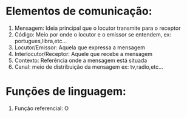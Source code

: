 
# Elementos de comunicação:

1. Mensagem: Ideia principal que o locutor transmite para o receptor
2. Código: Meio por onde o locutor e o emissor se entendem, ex: portugues,libra,etc...
3. Locutor/Emissor: Aquela que expressa a mensagem
4. Interlocutor/Receptor: Aquele que recebe a mensagem
5. Contexto: Referência onde a mensagem está situada
6. Canal: meio de distribuição da mensagem ex: tv,radio,etc...

# Funções de linguagem:

1. Função referencial: O

